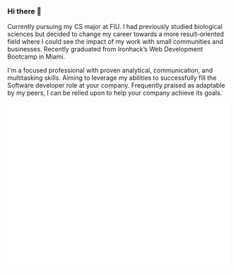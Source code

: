 ### Hi there 👋

Currently pursuing my CS major at FIU. I had previously studied biological sciences but decided to change my career towards a more result-oriented field where I could see the impact of my work with small communities and businesses. Recently graduated from Ironhack’s Web Development Bootcamp in Miami.

I'm a focused professional with proven analytical, communication, and multitasking skills. Aiming to leverage my abilities to successfully fill the Software developer role at your company. Frequently praised as adaptable by my peers, I can be relied upon to help your company achieve its goals.

<img src="https://raw.githubusercontent.com/ChristianRoque/ChristianRoque/master/github-metrics.svg">
